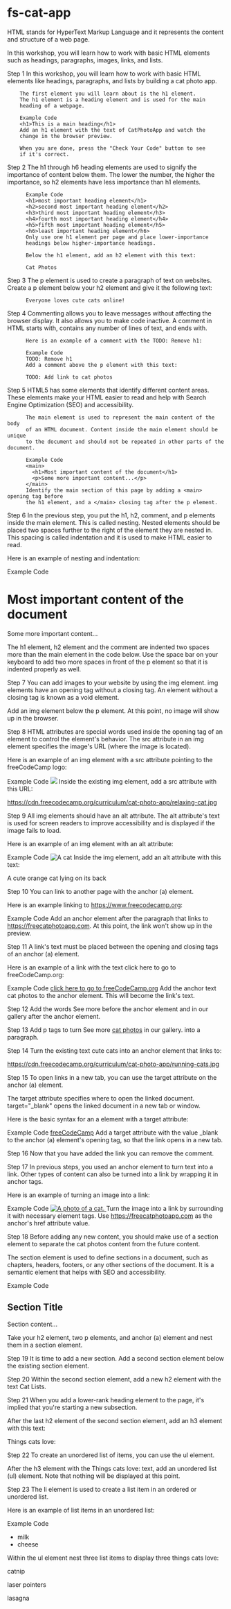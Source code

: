# fs-cat-app

HTML stands for HyperText Markup Language and it represents the content and structure of a web page.

In this workshop, you will learn how to work with basic HTML elements such as headings, paragraphs, images, links, and lists.

Step 1
In this workshop, you will learn how to work with basic HTML
elements like headings, paragraphs, and lists by building a
cat photo app.

        The first element you will learn about is the h1 element.
        The h1 element is a heading element and is used for the main
        heading of a webpage.

        Example Code
        <h1>This is a main heading</h1>
        Add an h1 element with the text of CatPhotoApp and watch the
        change in the browser preview.

        When you are done, press the "Check Your Code" button to see
        if it's correct.

Step 2
The h1 through h6 heading elements are used to signify
the importance of content below them. The lower the number,
the higher the importance, so h2 elements have less
importance than h1 elements.

          Example Code
          <h1>most important heading element</h1>
          <h2>second most important heading element</h2>
          <h3>third most important heading element</h3>
          <h4>fourth most important heading element</h4>
          <h5>fifth most important heading element</h5>
          <h6>least important heading element</h6>
          Only use one h1 element per page and place lower-importance
          headings below higher-importance headings.

          Below the h1 element, add an h2 element with this text:

          Cat Photos

Step 3
The p element is used to create a paragraph of text on websites.
Create a p element below your h2 element and give it the following
text:

          Everyone loves cute cats online!


Step 4
Commenting allows you to leave messages without affecting the browser
display. It also allows you to make code inactive. A comment in HTML
starts with, contains any number of lines of text, and ends with.

          Here is an example of a comment with the TODO: Remove h1:

          Example Code
          TODO: Remove h1
          Add a comment above the p element with this text:

          TODO: Add link to cat photos

Step 5
HTML5 has some elements that identify different content areas.
These elements make your HTML easier to read and help with
Search Engine Optimization (SEO) and accessibility.

          The main element is used to represent the main content of the body
          of an HTML document. Content inside the main element should be unique
          to the document and should not be repeated in other parts of the document.

          Example Code
          <main>
            <h1>Most important content of the document</h1>
            <p>Some more important content...</p>
          </main>
          Identify the main section of this page by adding a <main> opening tag before
          the h1 element, and a </main> closing tag after the p element.


Step 6
In the previous step, you put the h1, h2, comment, and p elements inside the main element. This is called nesting. Nested elements should be placed two spaces further to the right of the element they are nested in. This spacing is called indentation and it is used to make HTML easier to read.

Here is an example of nesting and indentation:

Example Code

<main>
  <h1>Most important content of the document</h1>
  <p>Some more important content...</p>
</main>
The h1 element, h2 element and the comment are indented two spaces more than the main element in the code below. Use the space bar on your keyboard to add two more spaces in front of the p element so that it is indented properly as well.

Step 7
You can add images to your website by using the img element. img elements have an opening tag without a closing tag. An element without a closing tag is known as a void element.

Add an img element below the p element. At this point, no image will show up in the browser.

Step 8
HTML attributes are special words used inside the opening tag of an element to control the element's behavior. The src attribute in an img element specifies the image's URL (where the image is located).

Here is an example of an img element with a src attribute pointing to the freeCodeCamp logo:

Example Code
<img src="https://cdn.freecodecamp.org/platform/universal/fcc_secondary.svg">
Inside the existing img element, add a src attribute with this URL:

https://cdn.freecodecamp.org/curriculum/cat-photo-app/relaxing-cat.jpg

Step 9
All img elements should have an alt attribute. The alt attribute's text is used for screen readers to improve accessibility and is displayed if the image fails to load.

Here is an example of an img element with an alt attribute:

Example Code
<img src="cat.jpg" alt="A cat">
Inside the img element, add an alt attribute with this text:

A cute orange cat lying on its back

Step 10
You can link to another page with the anchor (a) element.

Here is an example linking to https://www.freecodecamp.org:

Example Code
<a href="https://www.freecodecamp.org"></a>
Add an anchor element after the paragraph that links to https://freecatphotoapp.com. At this point, the link won't show up in the preview.

Step 11
A link's text must be placed between the opening and closing tags of an anchor (a) element.

Here is an example of a link with the text click here to go to freeCodeCamp.org:

Example Code
<a href="https://www.freecodecamp.org">click here to go to freeCodeCamp.org</a>
Add the anchor text cat photos to the anchor element. This will become the link's text.

Step 12
Add the words See more  before the anchor element and  in our gallery after the anchor element.

Step 13
Add p tags to turn See more <a href="https://freecatphotoapp.com">cat photos</a> in our gallery. into a paragraph.

Step 14
Turn the existing text cute cats into an anchor element that links to:

https://cdn.freecodecamp.org/curriculum/cat-photo-app/running-cats.jpg

Step 15
To open links in a new tab, you can use the target attribute on the anchor (a) element.

The target attribute specifies where to open the linked document. target="_blank" opens the linked document in a new tab or window.

Here is the basic syntax for an a element with a target attribute:

Example Code
<a href="https://www.freecodecamp.org" target="_blank">freeCodeCamp</a>
Add a target attribute with the value _blank to the anchor (a) element's opening tag, so that the link opens in a new tab.

Step 16
Now that you have added the link you can remove the comment.

Step 17
In previous steps, you used an anchor element to turn text into a link. Other types of content can also be turned into a link by wrapping it in anchor tags.

Here is an example of turning an image into a link:

Example Code
<a href="example-link">
  <img src="image-link.jpg" alt="A photo of a cat.">
</a>
Turn the image into a link by surrounding it with necessary element tags. Use https://freecatphotoapp.com as the anchor's href attribute value.

Step 18
Before adding any new content, you should make use of a section element to separate the cat photos content from the future content.

The section element is used to define sections in a document, such as chapters, headers, footers, or any other sections of the document. It is a semantic element that helps with SEO and accessibility.

Example Code
<section>
  <h2>Section Title</h2>
  <p>Section content...</p>
</section>
Take your h2 element, two p elements, and anchor (a) element and nest them in a section element.

Step 19
It is time to add a new section. Add a second section element below the existing section element.

Step 20
Within the second section element, add a new h2 element with the text Cat Lists.

Step 21
When you add a lower-rank heading element to the page, it's implied that you're starting a new subsection.

After the last h2 element of the second section element, add an h3 element with this text:

Things cats love:

Step 22
To create an unordered list of items, you can use the ul element.

After the h3 element with the Things cats love: text, add an unordered list (ul) element. Note that nothing will be displayed at this point.

Step 23
The li element is used to create a list item in an ordered or unordered list.

Here is an example of list items in an unordered list:

Example Code
<ul>
  <li>milk</li>
  <li>cheese</li>
</ul>
Within the ul element nest three list items to display three things cats love:

catnip

laser pointers

lasagna

